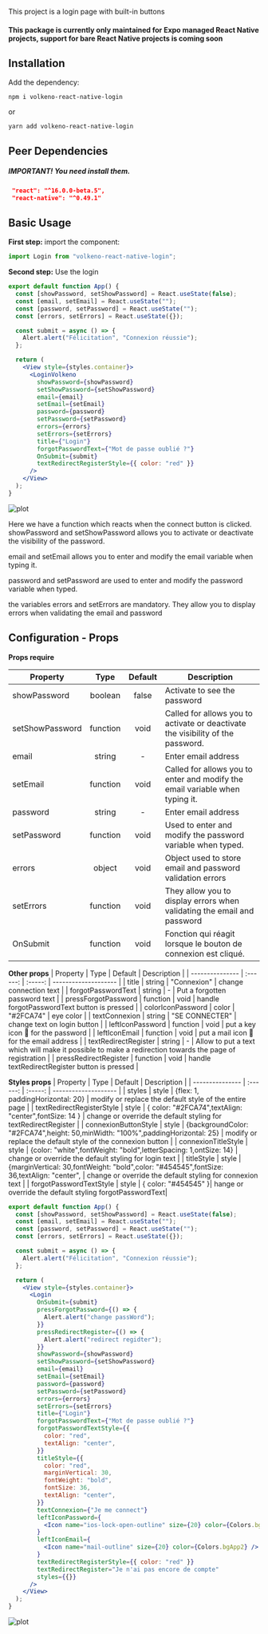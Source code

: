 This project is a login page with built-in buttons

#### This package is currently only maintained for Expo managed React Native projects, support for bare React Native projects is coming soon

## Installation

Add the dependency:

```
npm i volkeno-react-native-login
```

or

```
yarn add volkeno-react-native-login
```

## Peer Dependencies

##### IMPORTANT! You need install them.

```json
 "react": "^16.0.0-beta.5",
 "react-native": "^0.49.1"
```

## Basic Usage

**First step:** import the component:

```javascript
import Login from "volkeno-react-native-login";
```

**Second step:** Use the login

```jsx
export default function App() {
  const [showPassword, setShowPassword] = React.useState(false);
  const [email, setEmail] = React.useState("");
  const [password, setPassword] = React.useState("");
  const [errors, setErrors] = React.useState({});

  const submit = async () => {
    Alert.alert("Félicitation", "Connexion réussie");
  };

  return (
    <View style={styles.container}>
      <LoginVolkeno
        showPassword={showPassword}
        setShowPassword={setShowPassword}
        email={email}
        setEmail={setEmail}
        password={password}
        setPassword={setPassword}
        errors={errors}
        setErrors={setErrors}
        title={"Login"}
        forgotPasswordText={"Mot de passe oublié ?"}
        OnSubmit={submit}
        textRedirectRegisterStyle={{ color: "red" }}
      />
    </View>
  );
}
```

![plot](./assets/image.png)

Here we have a function which reacts when the connect button is clicked.
showPassword and setShowPassword allows you to activate or deactivate the visibility of the password.

email and setEmail allows you to enter and modify the email variable when typing it.

password and setPassword are used to enter and modify the password variable when typed.

the variables errors and setErrors are mandatory. They allow you to display errors when validating the email and password

## Configuration - Props

**Props require**

| Property        |   Type   | Default | Description                                                                     |
| --------------- | :------: | :-----: | ------------------------------------------------------------------------------- |
| showPassword    | boolean  |  false  | Activate to see the password                                                    |
| setShowPassword | function |  void   | Called for allows you to activate or deactivate the visibility of the password. |
| email           |  string  |    -    | Enter email address                                                             |
| setEmail        | function |  void   | Called for allows you to enter and modify the email variable when typing it.    |
| password        |  string  |    -    | Enter email address                                                             |
| setPassword     | function |  void   | Used to enter and modify the password variable when typed.                      |
| errors          |  object  |  void   | Object used to store email and password validation errors                       |
| setErrors       | function |  void   | They allow you to display errors when validating the email and password         |
| OnSubmit        | function |  void   | Fonction qui réagit lorsque le bouton de connexion est cliqué.                  |

**Other props**
| Property | Type | Default | Description |
| --------------- | :------: | :-----: | -------------------- |
| title | string | "Connexion" | change connection text |
| forgotPasswordText | string | - | Put a forgotten password text |
| pressForgotPassword | function | void | handle forgotPasswordText button is pressed |
| colorIconPassword | color | "#2FCA74" | eye color |
| textConnexion | string | "SE CONNECTER" | change text on login button |
| leftIconPassword | function | void | put a key icon 🔑 for the password |
| leftIconEmail | function | void | put a mail icon 📧 for the email address |
| textRedirectRegister | string | - | Allow to put a text which will make it possible to make a redirection towards the page of registration |
| pressRedirectRegister | function | void | handle textRedirectRegister button is pressed |

**Styles props**
| Property | Type | Default | Description |
| --------------- | :------: | :-----: | -------------------- |
| styles | style | {flex: 1, paddingHorizontal: 20} | modify or replace the default style of the entire page |
| textRedirectRegisterStyle | style | { color: "#2FCA74",textAlign: "center",fontSize: 14 } | change or override the default styling for textRedirectRegister |
| connexionButtonStyle | style | {backgroundColor: "#2FCA74",height: 50,minWidth: "100%",paddingHorizontal: 25} | modify or replace the default style of the connexion button |
| connexionTitleStyle | style | {color: "white",fontWeight: "bold",letterSpacing: 1,ontSize: 14} | change or override the default styling for login text |
| titleStyle | style | {marginVertical: 30,fontWeight: "bold",color: "#454545",fontSize: 36,textAlign: "center", | change or override the default styling for connexion text |
| forgotPasswordTextStyle | style | { color: "#454545" }| hange or override the default styling forgotPasswordText|

```jsx
export default function App() {
  const [showPassword, setShowPassword] = React.useState(false);
  const [email, setEmail] = React.useState("");
  const [password, setPassword] = React.useState("");
  const [errors, setErrors] = React.useState({});

  const submit = async () => {
    Alert.alert("Félicitation", "Connexion réussie");
  };

  return (
    <View style={styles.container}>
      <Login
        OnSubmit={submit}
        pressForgotPassword={() => {
          Alert.alert("change passWord");
        }}
        pressRedirectRegister={() => {
          Alert.alert("redirect regidter");
        }}
        showPassword={showPassword}
        setShowPassword={setShowPassword}
        email={email}
        setEmail={setEmail}
        password={password}
        setPassword={setPassword}
        errors={errors}
        setErrors={setErrors}
        title={"Login"}
        forgotPasswordText={"Mot de passe oublié ?"}
        forgotPasswordTextStyle={{
          color: "red",
          textAlign: "center",
        }}
        titleStyle={{
          color: "red",
          marginVertical: 30,
          fontWeight: "bold",
          fontSize: 36,
          textAlign: "center",
        }}
        textConnexion={"Je me connect"}
        leftIconPassword={
          <Icon name="ios-lock-open-outline" size={20} color={Colors.bgApp2} />
        }
        leftIconEmail={
          <Icon name="mail-outline" size={20} color={Colors.bgApp2} />
        }
        textRedirectRegisterStyle={{ color: "red" }}
        textRedirectRegister="Je n'ai pas encore de compte"
        styles={{}}
      />
    </View>
  );
}
```

![plot](./assets/image2.png)
